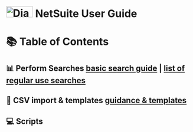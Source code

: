 # <img src="https://5574610.app.netsuite.com/core/media/media.nl?id=20096&c=5574610&h=-wXNBAILKs1jdn6M5D34QhCLrsfHkZCVnkFHG5QjDZ7JeFJt" alt="Diag" width="72" height="30">  NetSuite User Guide 

# 📚 Table of Contents

## 📊 Perform Searches [basic search guide](https://github.com/nt2311-vn/LabGroup_Netsuite/blob/main/Searches/README.md) | [list of regular use searches](https://github.com/nt2311-vn/LabGroup_Netsuite/blob/main/Searches/Revenue/README.md) 
## 📁 CSV import & templates [guidance & templates](https://github.com/nt2311-vn/LabGroup_Netsuite/tree/main/CSVs) 
## 💻 Scripts

